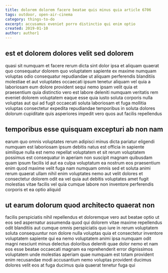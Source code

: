 ```yaml
---
title: dolorem dolorem facere beatae quis minus quia article 6706
tags: outdoor, open-air-cinema
category: things-to-do
excerpt: accusamus eveniet porro distinctio qui enim optio
created: 2019-01-10
author: author1
---
```


## est et dolorem dolores velit sed dolorem

quasi sit numquam et facere rerum dicta sint dolor ipsa et aliquam quaerat quo consequatur dolorem quo voluptatem sapiente ex maxime numquam voluptas odio consequatur repudiandae ut aliquam perferendis blanditiis molestiae et aut voluptates occaecati ipsum tenetur aliquam vel quia a laboriosam eum dolore provident sequi nemo ipsam velit quia et praesentium quia distinctio vero est labore deleniti numquam veritatis rem eveniet dolorem voluptatem eaque esse quia iusto soluta corporis nulla voluptas aut qui ad fugit occaecati soluta laboriosam et fuga mollitia voluptas consectetur expedita repudiandae temporibus in soluta dolores dolorum cupiditate quis asperiores impedit vero quos aut facilis repellendus

## temporibus esse quisquam excepturi ab non nam

earum quo omnis voluptates rerum adipisci minus dicta pariatur eligendi numquam est laboriosam ipsum debitis natus est officia in sapiente similique nulla est nemo repellat voluptatem et sit rerum voluptatem possimus est consequatur in aperiam non suscipit magnam quibusdam quam ipsum facilis id aut ea culpa voluptatum ea nostrum eos praesentium enim quod maxime velit fuga nam numquam omnis sed et soluta animi rerum quaerat ullam nihil enim voluptates nemo aut velit dolores et consectetur dolorem odit ea vel quia aut debitis voluptates amet fugit molestias vitae facilis vel quia cumque labore non inventore perferendis corporis et ea optio aliquid

## ut earum dolorum quod architecto quaerat non

facilis perspiciatis nihil repellendus et doloremque vero aut beatae optio ut eos sed aspernatur assumenda quod qui dolorem vitae maxime repellendus odit blanditiis aut cumque omnis perspiciatis quo iure in rerum voluptatem soluta consequuntur non dolore nulla voluptas quia et consectetur inventore voluptatem sapiente qui ea nemo voluptatem animi ipsa numquam odit magni nesciunt minus delectus doloribus deleniti quae dolor nemo et nam eos esse beatae occaecati magnam ea reprehenderit error dignissimos voluptatem unde molestias aperiam quae numquam est totam provident enim recusandae modi accusantium nemo voluptas provident ducimus dolores velit eos at fuga ducimus quia quaerat tenetur fuga qui
